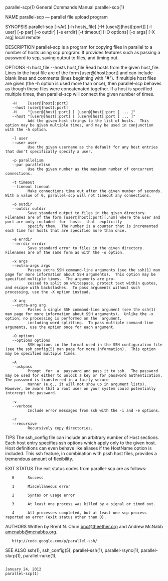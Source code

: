 parallel-scp(1)                                                                     General Commands Manual                                                                     parallel-scp(1)

NAME
       parallel-scp — parallel file upload program

SYNOPSIS
       parallel-scp [-vAr] [-h hosts_file] [-H [user@]host[:port]] [-l user] [-p par] [-o outdir] [-e errdir] [-t timeout] [-O options] [-x args] [-X arg] local remote

DESCRIPTION
       parallel-scp  is  a  program  for copying files in parallel to a number of hosts using scp program.  It provides features such as passing a password to scp, saving output to files, and
       timing out.

OPTIONS
       -h host_file
       --hosts host_file
              Read hosts from the given host_file.  Lines in the host file are of the form [user@]host[:port] and can include blank lines and comments (lines beginning with "#").  If multiple
              host  files are given (the -h option is used more than once), then parallel-scp behaves as though these files were concatenated together.  If a host is specified multiple times,
              then parallel-scp will connect the given number of times.

       -H     [user@]host[:port]
       --host [user@]host[:port]
       -H     "[user@]host[:port] [ [user@]host[:port ] ... ]"
       --host "[user@]host[:port] [ [user@]host[:port ] ... ]"
              Add the given host strings to the list of hosts.  This option may be given multiple times, and may be used in conjunction with the -h option.

       -l user
       --user user
              Use the given username as the default for any host entries that don't specifically specify a user.

       -p parallelism
       --par parallelism
              Use the given number as the maximum number of concurrent connections.

       -t timeout
       --timeout timeout
              Make connections time out after the given number of seconds.  With a value of 0, parallel-scp will not timeout any connections.

       -o outdir
       --outdir outdir
              Save standard output to files in the given directory.  Filenames are of the form [user@]host[:port][.num] where the user and port are only included  for  hosts  that  explicitly
              specify them.  The number is a counter that is incremented each time for hosts that are specified more than once.

       -e errdir
       --errdir errdir
              Save standard error to files in the given directory.  Filenames are of the same form as with the -o option.

       -x args
       --extra-args args
              Passes extra SSH command-line arguments (see the ssh(1) man page for more information about SSH arguments).  This option may be specified multiple times.  The arguments are pro‐
              cessed to split on whitespace, protect text within quotes, and escape with backslashes.  To pass arguments without such processing, use the -X option instead.

       -X arg
       --extra-arg arg
              Passes a single SSH command-line argument (see the ssh(1) man page for more information about SSH arguments).  Unlike the -x option, no processing is performed on the  argument,
              including word splitting.  To pass multiple command-line arguments, use the option once for each argument.

       -O options
       --options options
              SSH options in the format used in the SSH configuration file (see the ssh_config(5) man page for more information).  This option may be specified multiple times.

       -A
       --askpass
              Prompt  for  a  password and pass it to ssh.  The password may be used for either to unlock a key or for password authentication.  The password is transferred in a fairly secure
              manner (e.g., it will not show up in argument lists).  However, be aware that a root user on your system could potentially intercept the password.

       -v
       --verbose
              Include error messages from ssh with the -i and -e options.

       -r
       --recursive
              Recursively copy directories.

TIPS
       The ssh_config file can include an arbitrary number of Host sections.  Each host entry specifies ssh options which apply only to the given host.  Host definitions can even behave  like
       aliases if the HostName option is included.  This ssh feature, in combination with pssh host files, provides a tremendous amount of flexibility.

EXIT STATUS
       The exit status codes from parallel-scp are as follows:

       0      Success

       1      Miscellaneous error

       2      Syntax or usage error

       3      At least one process was killed by a signal or timed out.

       4      All processes completed, but at least one scp process reported an error (exit status other than 0).

AUTHORS
       Written by Brent N. Chun <bnc@theether.org> and Andrew McNabb <amcnabb@mcnabbs.org>.

       http://code.google.com/p/parallel-ssh/

SEE ALSO
       ssh(1), ssh_config(5), parallel-ssh(1), parallel-rsync(1), parallel-slurp(1), parallel-nuke(1),

                                                                                        January 24, 2012                                                                        parallel-scp(1)
